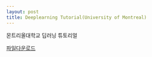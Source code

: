 ```yaml
---
layout: post
title: Deeplearning Tutorial(University of Montreal)
---
```



몬트리올대학교 딥러닝 튜토리얼 


[파일다운로드](https://raw.githubusercontent.com/JinKeonsu/jekyll-now/master/resources/deeplearning_tutorial.pdf)
